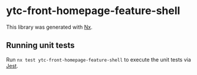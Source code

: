 # ytc-front-homepage-feature-shell

This library was generated with [Nx](https://nx.dev).

## Running unit tests

Run `nx test ytc-front-homepage-feature-shell` to execute the unit tests via [Jest](https://jestjs.io).
